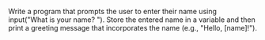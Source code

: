 Write a program that prompts the user to enter their name using input("What is your name? ").
Store the entered name in a variable and then print a greeting message that incorporates the name (e.g., "Hello, [name]!").